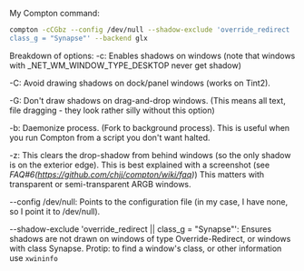 My Compton command:
```bash
compton -cCGbz --config /dev/null --shadow-exclude 'override_redirect || \
class_g = "Synapse"' --backend glx
```

Breakdown of options:
-c:
Enables shadows on windows (note that windows with _NET_WM_WINDOW_TYPE_DESKTOP
never get shadow)

-C:
Avoid drawing shadows on dock/panel windows (works on Tint2).

-G:
Don't draw shadows on drag-and-drop windows. (This means all text, file
dragging - they look rather silly without this option)

-b:
Daemonize process. (Fork to background process). This is useful when you run
Compton from a script you don't want halted.

-z:
This clears the drop-shadow from behind windows (so the only shadow is on the
exterior edge). This is best explained with a screenshot (see
*FAQ#6(https://github.com/chjj/compton/wiki/faq)*)
This matters with transparent or semi-transparent ARGB windows.

--config /dev/null:
Points to the configuration file (in my case, I have none, so I point it to
/dev/null).

--shadow-exclude 'override_redirect || class_g = "Synapse"':
Ensures shadows are not drawn on windows of type Override-Redirect, or windows
with class Synapse.
Protip: to find a window's class, or other information use `xwininfo`
